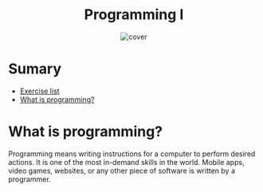 <div align="center">
  <h1>Programming I</h1>
  <img src="https://www.codingem.com/wp-content/uploads/2021/10/juanjo-jaramillo-mZnx9429i94-unsplash-1024x683.jpg" alt="cover">
</div>

# Sumary

* [Exercise list](https://github.com/gabrielfelipeassuncaodesouza/Computer-Science-Unifap/tree/main/SemI/ProgrammingI/exercises)
* [What is programming?](https://github.com/gabrielfelipeassuncaodesouza/Computer-Science-Unifap/tree/main/SemI/ProgrammingI/README.md#what-is-programming)

# What is programming?

Programming means writing instructions for a computer to perform desired actions.
It is one of the most in-demand skills in the world.
Mobile apps, video games, websites, or any other piece of software is written by a programmer.
